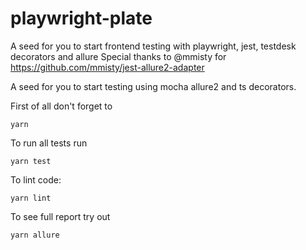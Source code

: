 # playwright-plate

A seed for you to start frontend testing with playwright, jest, testdesk decorators and allure
Special thanks to @mmisty for <https://github.com/mmisty/jest-allure2-adapter>

A seed for you to start testing using mocha allure2 and ts decorators.

First of all don't forget to

```
yarn
```

To run all tests run

```
yarn test
```

To lint code:

```
yarn lint
```

To see full report try out

```
yarn allure
```

